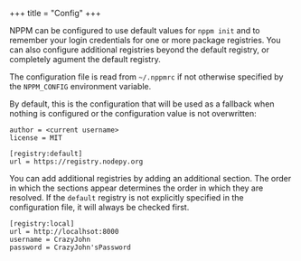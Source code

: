 +++
title = "Config"
+++

NPPM can be configured to use default values for `nppm init` and to remember
your login credentials for one or more package registries. You can also
configure additional registries beyond the default registry, or completely
agument the default registry.

The configuration file is read from `~/.nppmrc` if not otherwise specified
by the `NPPM_CONFIG` environment variable.

By default, this is the configuration that will be used as a fallback when
nothing is configured or the configuration value is not overwritten:

```
author = <current username>
license = MIT

[registry:default]
url = https://registry.nodepy.org
```

You can add additional registries by adding an additional section. The order
in which the sections appear determines the order in which they are resolved.
If the `default` registry is not explicitly specified in the configuration
file, it will always be checked first.

```
[registry:local]
url = http://localhsot:8000
username = CrazyJohn
password = CrazyJohn'sPassword
```
